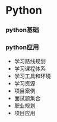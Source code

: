 # Python

### python基础
### python应用

- 学习路线规划
- 学习课程体系
- 学习工具和环境
- 学习资源
- 项目案例
- 面试题集合
- 职业规划
- 项目应用

